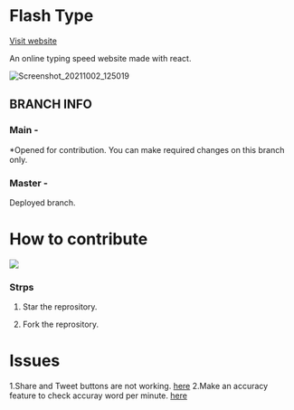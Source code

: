 # Flash Type

 [Visit website](rahulnegi20.github.io/flash-type/To)
 
An online typing speed website made with react.

[]()![Screenshot_20211002_125019](https://user-images.githubusercontent.com/91773416/135707815-2e7caeb4-a3f9-4f1b-9344-54e670d9a63f.png)

## BRANCH INFO
### Main -
*Opened for contribution. You can make required changes on this branch only.
### Master -
Deployed branch.
# How to contribute
![](https://user-images.githubusercontent.com/91773416/135708140-398aaf9a-2066-4ecb-a28d-44ceb1402453.png)






### Strps 
1. Star the reprository.

2. Fork the reprository.



# Issues
1.Share and Tweet buttons are not working. [here](https://github.com/rahulnegi20/flash-type/issues/#1)
2.Make an accuracy feature to check accuray word per minute. [here](https://github.com/rahulnegi20/flash-type/issues/#2)


